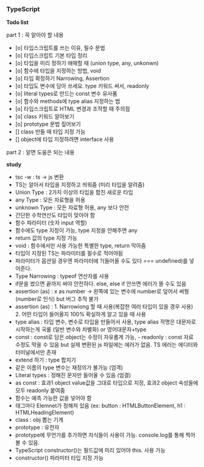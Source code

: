 <h3>TypeScript</h3>

<b>Todo list</b>

part 1 : 꼭 알아야 할 내용

- [o] 타입스크립트를 쓰는 이유, 필수 문법
- [o] 타입스크립트 기본 타입 정리
- [o] 타입을 미리 정하기 애매할 때 (union type, any, unkonwn)
- [o] 함수에 타입을 지정하는 방법, void
- [o] 타입 확정하기 Narrowing, Assertion
- [o] 타입도 변수에 담아 쓰세요. type 키워드 써서, readonly
- [o] literal types로 만드는 const 변수 유사품
- [o] 함수와 methods에 type alias 지정하는 법
- [o] 타입스크립트로 HTML 변경과 조작할 때 주의점
- [o] class 키워드 알아보기
- [o] prototype 문법 짚어보기
- [] class 만들 때 타입 지정 가능
- [] object에 타입 지정하려면 interface 사용

part 2 : 알면 도움은 되는 내용

<b>study</b>

- tsc -w : ts -> js 변환
- TS는 알아서 타입을 지정하고 씌워줌 (미리 타입을 알려줌)
- Union Type : 2가지 이상의 타입을 합친 새로운 타입
- any Type : 모든 자료형을 허용
- unknown Type : 모든 자료형 허용, any 보다 안전
- 간단한 수학연산도 타입이 맞아야 함
- 함수 파라미터 (숫자 input 역할)
- 함수에도 type 지정이 가능, type 지정을 안해주면 any
- return 값의 type 지정 가능
- void : 함수에서만 사용 가능한 특별한 type, return 막아줌
- 타입이 지정된 TS는 파라미터를 필수로 적어야됨
- 파라미터가 옵션일 경우엔 파라미터에 ?(들어올 수도 있다 === undefined)를 넣어준다.
- Type Narrowing : typeof 연산자를 사용
- if문을 썼으면 끝까지 써야 안전하다. else, else if 안쓰면 에러가 뜰 수도 있음
- assertion (as) : x as number -> 왼쪽에 있는 변수에 number로 덮어서 써줭 (number로 인식) but 버그 추적 불가
- assertion (as) : 1. Narrowiong 할 때 사용(복잡한 여러 타입이 있을 경우 사용) 2. 어떤 타입이 들어올지 100% 확실하게 알고 있을 때 사용
- type alias : 타입 변수, 변수로 타입을 만들어서 사용, type alias 작명은 대문자로 시작하는게 국롤 (일반 변수와 차별화) or 영어대문자+type
- const : const로 담은 object는 수정이 자유롭게 가능, - readonly : const 자료 수정도 막을 수 있음 but 실제 변환된 js 파일에는 에러가 없음. TS 에러는 에디터와 터미널에서만 존재
- extend 하기 : type 합치기
- 같은 이름의 type 변수는 재정의가 불가능 (엄격)
- Literal types : 정해진 문자만 들어올 수 있음 (엄결)
- as const : 효과1 object value값을 그대로 타입으로 지정, 효과2 object 속성들에 모두 readonly 붙여줌
- 함수는 예측 가능한 값을 넣어야 함
- 태그마다 Elemnet가 정해져 있음 (ex: button : HTMLButtonElement, h1 : HTMLHeadingElement)
- class : obj 뽑는 기계
- prototype : 유전자
- prototype에 무언가를 추가하면 자식들이 사용이 가능. console.log를 통해 찍어볼 수 있음.
- TypeScript constructor()는 필드값에 미리 있어야 this. 사용 가능
- constructor() 파라미터 타입 지정 가능
